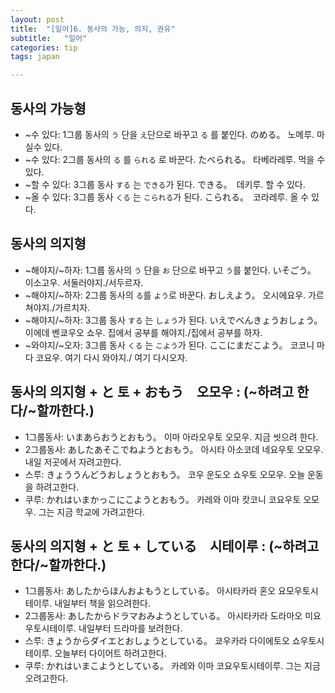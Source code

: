 ```yaml
---
layout: post
title:  "[일어]6. 동사의 가능, 의지, 권유"
subtitle:   "일어"
categories: tip
tags: japan

---
```


## 동사의 가능형

- ~수 있다: 1그룹 동사의 `う` 단을 `え`단으로 바꾸고  `る` 를 붙인다. のめる。 노메루. 마실수 있다.
- ~수 있다: 2그룹 동사의 `る` 를 `られる` 로 바꾼다. たべられる。 타베라레루. 먹을 수 있다.
- ~할 수 있다: 3그룹 동사 `する` 는 `できる`가 된다. できる。　데키루. 할 수 있다.
- ~올 수 있다: 3그룹 동사 `くる` 는 `こられる`가 된다. こられる。　코라레루. 올 수 있다.


## 동사의 의지형

- ~해야지/~하자: 1그룹 동사의 `う` 단을 `お` 단으로 바꾸고 `う`를 붙인다. いそごう。 이소고우. 서둘러야지./서두르자.
- ~해야지/~하자: 2그룹 동사의 `る`를 `よう`로 바꾼다. おしえよう。  오시에요우. 가르쳐야지./가르치자.
- ~해야지/~하자: 3그룹 동사 `する` 는 `しょう`가 된다. いえでべんきょうおしょう。 이에데 벤쿄우오 쇼우. 집에서 공부를 해야지./집에서 공부를 하자.
- ~와야지/~오자: 3그룹 동사 `くる` 는 `こよう`가 된다. ここにまだこよう。 코코니 마다 코요우. 여기 다시 와야지./ 여기 다시오자.

## 동사의 의지형 + と 토 + おもう　오모우 : (~하려고 한다/~할까한다.)

- 1그룹동사: いまあらおうとおもう。 이마 아라오우토 오모우. 지금 씻으려 한다.
- 2그룹동사: あしたあそこでねようとおもう。 아시타 아소코데 네요우토 오모우. 내일 저곳에서 자려고한다.
- 스루: きょううんどうおしょうとおもう。 코우 운도오 쇼우토 오모우. 오늘 운동을 하려고한다.
- 쿠루: かれはいまかっこにこようとおもう。 카레와 이마 캇코니 코요우토 오모우. 그는 지금 학교에 가려고한다.

## 동사의 의지형 + と 토 + している　시테이루 : (~하려고 한다/~할까한다.)

- 1그룹동사: あしたからほんおよもうとしている。 아시타카라 혼오 요모우토시테이루. 내일부터 책을 읽으려한다.
- 2그룹동사: あしたからドラマおみようとしている。 아시타카라 도라마오 미요우토시테이루. 내일부터 드라마를 보려한다.
- 스루: きょうからダイエとおしょうとしている。 쿄우카라 다이에토오 쇼우토시테이루. 오늘부터 다이어트 하려고한다.
- 쿠루: かれはいまこようとしている。 카레와 이마 코요우토시테이루. 그는 지금 오려고한다.